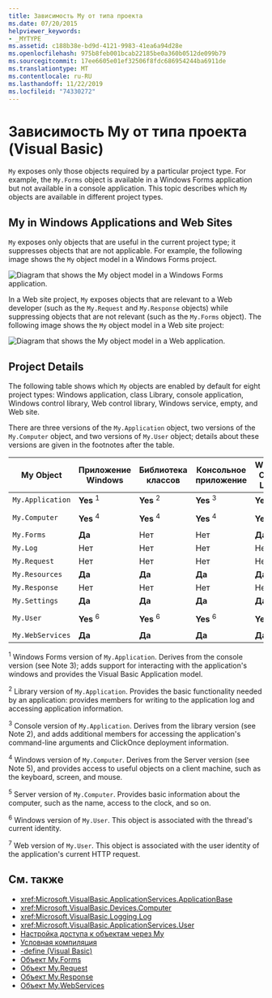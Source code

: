 ```yaml
---
title: Зависимость My от типа проекта
ms.date: 07/20/2015
helpviewer_keywords:
- _MYTYPE
ms.assetid: c188b38e-bd9d-4121-9983-41ea6a94d28e
ms.openlocfilehash: 975b8feb001bcab22185be0a360b0512de099b79
ms.sourcegitcommit: 17ee6605e01ef32506f8fdc686954244ba6911de
ms.translationtype: MT
ms.contentlocale: ru-RU
ms.lasthandoff: 11/22/2019
ms.locfileid: "74330272"
---
```

# <a name="how-my-depends-on-project-type-visual-basic"></a>Зависимость My от типа проекта (Visual Basic)

`My` exposes only those objects required by a particular project type. For example, the `My.Forms` object is available in a Windows Forms application but not available in a console application. This topic describes which `My` objects are available in different project types.  
  
## <a name="my-in-windows-applications-and-web-sites"></a>My in Windows Applications and Web Sites  

 `My` exposes only objects that are useful in the current project type; it suppresses objects that are not applicable. For example, the following image shows the `My` object model in a Windows Forms project.  
  
 ![Diagram that shows the My object model in a Windows Forms application.](./media/how-my-depends-on-project-type/my-object-model-windows-forms.png)  
  
 In a Web site project, `My` exposes objects that are relevant to a Web developer (such as the `My.Request` and `My.Response` objects) while suppressing objects that are not relevant (such as the `My.Forms` object). The following image shows the `My` object model in a Web site project:  
  
 ![Diagram that shows the My object model in a Web application.](./media/how-my-depends-on-project-type/my-object-model-web.png)  
  
## <a name="project-details"></a>Project Details  

 The following table shows which `My` objects are enabled by default for eight project types: Windows application, class Library, console application, Windows control library, Web control library, Windows service, empty, and Web site.  
  
 There are three versions of the `My.Application` object, two versions of the `My.Computer` object, and two versions of `My.User` object; details about these versions are given in the footnotes after the table.  
  
|My Object|Приложение Windows|Библиотека классов|Консольное приложение|Windows Control Library|Web Control Library|Служба Windows|Empty|Веб-сайт|  
|---|---|---|---|---|---|---|---|---|  
|`My.Application`|**Yes** <sup>1</sup>|**Yes** <sup>2</sup>|**Yes** <sup>3</sup>|**Yes** <sup>2</sup>|Нет|**Yes** <sup>3</sup>|Нет|Нет|  
|`My.Computer`|**Yes** <sup>4</sup>|**Yes** <sup>4</sup>|**Yes** <sup>4</sup>|**Yes** <sup>4</sup>|**Yes** <sup>5</sup>|**Yes** <sup>4</sup>|Нет|**Yes** <sup>5</sup>|  
|`My.Forms`|**Да**|Нет|Нет|**Да**|Нет|Нет|Нет|Нет|  
|`My.Log`|Нет|Нет|Нет|Нет|Нет|Нет|Нет|**Да**|  
|`My.Request`|Нет|Нет|Нет|Нет|Нет|Нет|Нет|**Да**|  
|`My.Resources`|**Да**|**Да**|**Да**|**Да**|**Да**|**Да**|Нет|Нет|  
|`My.Response`|Нет|Нет|Нет|Нет|Нет|Нет|Нет|**Да**|  
|`My.Settings`|**Да**|**Да**|**Да**|**Да**|**Да**|**Да**|Нет|Нет|  
|`My.User`|**Yes** <sup>6</sup>|**Yes** <sup>6</sup>|**Yes** <sup>6</sup>|**Yes** <sup>6</sup>|**Yes** <sup>7</sup>|**Yes** <sup>6</sup>|Нет|**Yes** <sup>7</sup>|  
|`My.WebServices`|**Да**|**Да**|**Да**|**Да**|**Да**|**Да**|Нет|Нет|  
  
 <sup>1</sup> Windows Forms version of `My.Application`. Derives from the console version (see Note 3); adds support for interacting with the application's windows and provides the Visual Basic Application model.  
  
 <sup>2</sup> Library version of `My.Application`. Provides the basic functionality needed by an application: provides members for writing to the application log and accessing application information.  
  
 <sup>3</sup> Console version of `My.Application`. Derives from the library version (see Note 2), and adds additional members for accessing the application's command-line arguments and ClickOnce deployment information.  
  
 <sup>4</sup> Windows version of `My.Computer`. Derives from the Server version (see Note 5), and provides access to useful objects on a client machine, such as the keyboard, screen, and mouse.  
  
 <sup>5</sup> Server version of `My.Computer`. Provides basic information about the computer, such as the name, access to the clock, and so on.  
  
 <sup>6</sup> Windows version of `My.User`. This object is associated with the thread's current identity.  
  
 <sup>7</sup> Web version of `My.User`. This object is associated with the user identity of the application's current HTTP request.  
  
## <a name="see-also"></a>См. также

- <xref:Microsoft.VisualBasic.ApplicationServices.ApplicationBase>
- <xref:Microsoft.VisualBasic.Devices.Computer>
- <xref:Microsoft.VisualBasic.Logging.Log>
- <xref:Microsoft.VisualBasic.ApplicationServices.User>
- [Настройка доступа к объектам через My](../../../visual-basic/developing-apps/customizing-extending-my/customizing-which-objects-are-available-in-my.md)
- [Условная компиляция](../../../visual-basic/programming-guide/program-structure/conditional-compilation.md)
- [-define (Visual Basic)](../../../visual-basic/reference/command-line-compiler/define.md)
- [Объект My.Forms](../../../visual-basic/language-reference/objects/my-forms-object.md)
- [Объект My.Request](../../../visual-basic/language-reference/objects/my-request-object.md)
- [Объект My.Response](../../../visual-basic/language-reference/objects/my-response-object.md)
- [Объект My.WebServices](../../../visual-basic/language-reference/objects/my-webservices-object.md)
